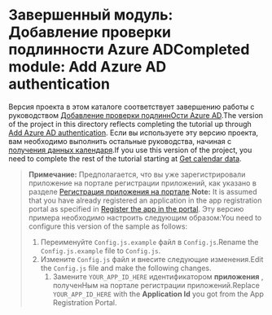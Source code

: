 # <a name="completed-module-add-azure-ad-authentication"></a><span data-ttu-id="0fd05-101">Завершенный модуль: Добавление проверки подлинности Azure AD</span><span class="sxs-lookup"><span data-stu-id="0fd05-101">Completed module: Add Azure AD authentication</span></span>

<span data-ttu-id="0fd05-102">Версия проекта в этом каталоге соответствует завершению работы с руководством [Добавление проверки подлиннОсти Azure AD](https://docs.microsoft.com/graph/training/react-tutorial?tutorial-step=3).</span><span class="sxs-lookup"><span data-stu-id="0fd05-102">The version of the project in this directory reflects completing the tutorial up through [Add Azure AD authentication](https://docs.microsoft.com/graph/training/react-tutorial?tutorial-step=3).</span></span> <span data-ttu-id="0fd05-103">Если вы используете эту версию проекта, вам необходимо выполнить остальные руководства, начиная с [получения данных календаря](https://docs.microsoft.com/graph/training/react-tutorial?tutorial-step=4).</span><span class="sxs-lookup"><span data-stu-id="0fd05-103">If you use this version of the project, you need to complete the rest of the tutorial starting at [Get calendar data](https://docs.microsoft.com/graph/training/react-tutorial?tutorial-step=4).</span></span>

> <span data-ttu-id="0fd05-104">**Примечание:** Предполагается, что вы уже зарегистрировали приложение на портале регистрации приложений, как указано в разделе [Регистрация приложения на портале](https://docs.microsoft.com/graph/training/react-tutorial?tutorial-step=2).</span><span class="sxs-lookup"><span data-stu-id="0fd05-104">**Note:** It is assumed that you have already registered an application in the app registration portal as specified in [Register the app in the portal](https://docs.microsoft.com/graph/training/react-tutorial?tutorial-step=2).</span></span> <span data-ttu-id="0fd05-105">Эту версию примера необходимо настроить следующим образом:</span><span class="sxs-lookup"><span data-stu-id="0fd05-105">You need to configure this version of the sample as follows:</span></span>
>
> 1. <span data-ttu-id="0fd05-106">Переименуйте `Config.js.example` файл в `Config.js`.</span><span class="sxs-lookup"><span data-stu-id="0fd05-106">Rename the `Config.js.example` file to `Config.js`.</span></span>
> 1. <span data-ttu-id="0fd05-107">Измените `Config.js` файл и внесите следующие изменения.</span><span class="sxs-lookup"><span data-stu-id="0fd05-107">Edit the `Config.js` file and make the following changes.</span></span>
>     1. <span data-ttu-id="0fd05-108">Замените `YOUR_APP_ID_HERE` идентификатором **приложения** , полученНым на портале регистрации приложений.</span><span class="sxs-lookup"><span data-stu-id="0fd05-108">Replace `YOUR_APP_ID_HERE` with the **Application Id** you got from the App Registration Portal.</span></span>
